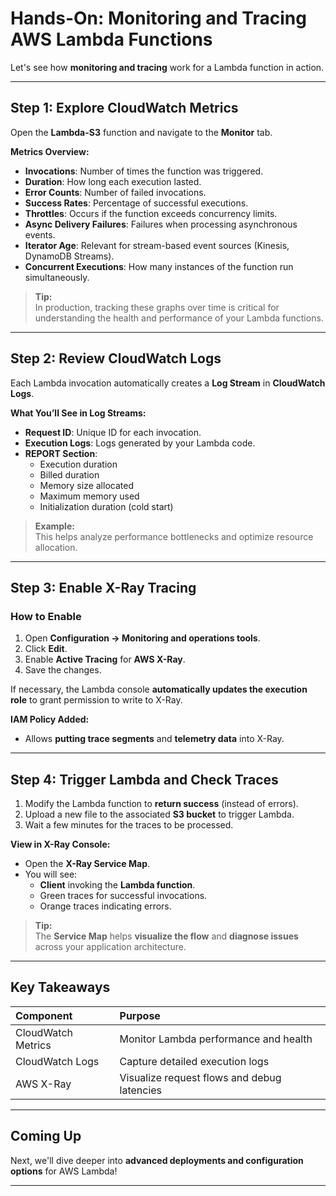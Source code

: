 # Hands-On: Monitoring and Tracing AWS Lambda Functions

Let's see how **monitoring and tracing** work for a Lambda function in action.

---

## Step 1: Explore CloudWatch Metrics

Open the **Lambda-S3** function and navigate to the **Monitor** tab.

**Metrics Overview:**
- **Invocations**: Number of times the function was triggered.
- **Duration**: How long each execution lasted.
- **Error Counts**: Number of failed invocations.
- **Success Rates**: Percentage of successful executions.
- **Throttles**: Occurs if the function exceeds concurrency limits.
- **Async Delivery Failures**: Failures when processing asynchronous events.
- **Iterator Age**: Relevant for stream-based event sources (Kinesis, DynamoDB Streams).
- **Concurrent Executions**: How many instances of the function run simultaneously.

> **Tip:**  
> In production, tracking these graphs over time is critical for understanding the health and performance of your Lambda functions.

---

## Step 2: Review CloudWatch Logs

Each Lambda invocation automatically creates a **Log Stream** in **CloudWatch Logs**.

**What You’ll See in Log Streams:**
- **Request ID**: Unique ID for each invocation.
- **Execution Logs**: Logs generated by your Lambda code.
- **REPORT Section**:
  - Execution duration
  - Billed duration
  - Memory size allocated
  - Maximum memory used
  - Initialization duration (cold start)

> **Example:**  
> This helps analyze performance bottlenecks and optimize resource allocation.

---

## Step 3: Enable X-Ray Tracing

### How to Enable
1. Open **Configuration → Monitoring and operations tools**.
2. Click **Edit**.
3. Enable **Active Tracing** for **AWS X-Ray**.
4. Save the changes.

If necessary, the Lambda console **automatically updates the execution role** to grant permission to write to X-Ray.

**IAM Policy Added:**
- Allows **putting trace segments** and **telemetry data** into X-Ray.

---

## Step 4: Trigger Lambda and Check Traces

1. Modify the Lambda function to **return success** (instead of errors).
2. Upload a new file to the associated **S3 bucket** to trigger Lambda.
3. Wait a few minutes for the traces to be processed.

**View in X-Ray Console:**
- Open the **X-Ray Service Map**.
- You will see:
  - **Client** invoking the **Lambda function**.
  - Green traces for successful invocations.
  - Orange traces indicating errors.

> **Tip:**  
> The **Service Map** helps **visualize the flow** and **diagnose issues** across your application architecture.

---

## Key Takeaways

| **Component** | **Purpose** |
|:--------------|:------------|
| CloudWatch Metrics | Monitor Lambda performance and health |
| CloudWatch Logs | Capture detailed execution logs |
| AWS X-Ray | Visualize request flows and debug latencies |

---

## Coming Up

Next, we'll dive deeper into **advanced deployments and configuration options** for AWS Lambda!

---

